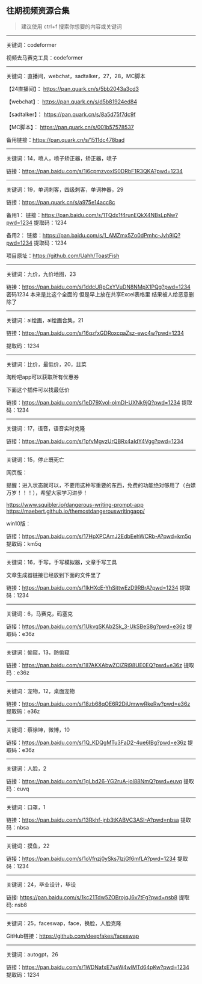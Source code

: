 ## 往期视频资源合集

> 建议使用 ctrl+f 搜索你想要的内容或关键词

---

关键词：codeformer

视频去马赛克工具：codeformer

---

关键词：直播间，webchat，sadtalker，27，28，MC脚本

【24直播间】： https://pan.quark.cn/s/5bb2043a3cd3 

【webchat】： https://pan.quark.cn/s/d5b81924ed84 

【sadtalker】： https://pan.quark.cn/s/8a5d75f7dc9f 

【MC脚本】： https://pan.quark.cn/s/001b57578537 

备用链接：https://pan.quark.cn/s/1511dc478bad

---

关键词：14，喷人，喷子矫正器，矫正器，喷子

链接：https://pan.baidu.com/s/1i6cpmzvoxIS0DRbF1R3QKA?pwd=1234 

---

关键词：19，单词刺客，四级刺客，单词神器，29

链接：https://pan.quark.cn/s/a975e14acc8c 

备用1： 链接：https://pan.baidu.com/s/1TQdx1f4runEQkX4NBsLpNw?pwd=1234  提取码：1234  

备用2： 链接：https://pan.baidu.com/s/1_AMZmx5Zo0dPmhc-Jvh9lQ?pwd=1234  提取码：1234  

项目原址：https://github.com/Uahh/ToastFish

---

关键词：九价，九价地图，23

链接：https://pan.baidu.com/s/1ddcURpCxYVuDN8NMpX1PQg?pwd=1234  密码1234 本来是比这个全面的 但是早上放在共享Excel表格里 结果被人给恶意删除了

---

关键词：ai绘画，ai绘画合集，21

链接：https://pan.baidu.com/s/16qzfxGDRoxcqaZsz-ewc4w?pwd=1234  

提取码：1234 

---

关键词：比价，最低价，20，韭菜

淘粉吧app可以获取所有优惠券 

下面这个插件可以找最低价 

链接：https://pan.baidu.com/s/1eD79Xvol-olmDI-UXNk9jQ?pwd=1234  提取码：1234 

---

关键词：17，语音，语音实时克隆

链接：https://pan.baidu.com/s/1pfvMgvzUrQBRx4aIdY4Vgg?pwd=1234 

---

关键词：15，停止既死亡

网页版： 

提醒：进入状态就可以，不要用这种写重要的东西，免费的功能绝对够用了（白嫖万岁！！！），希望大家学习进步！

https://www.squibler.io/dangerous-writing-prompt-app https://maebert.github.io/themostdangerouswritingapp/ 

win10版： 

链接：https://pan.baidu.com/s/17HpXPCAmJ2EdbEehWCRb-A?pwd=km5q  提取码：km5q 

---

关键词：16，手写，手写模拟器，文章手写工具

文章生成器链接已经放到下面的文件里了 

链接：https://pan.baidu.com/s/1lkHXcE-YhSittwEzD9RBrA?pwd=1234  提取码：1234 

---

关键词：6，马赛克，码塞克

链接：https://pan.baidu.com/s/1UkvqSKAb2Sk_3-UkSBeS8g?pwd=e36z  提取码：e36z 

---

关键词：偷窥，13，防偷窥

链接：https://pan.baidu.com/s/1II7AKXAbwZCIZRj98UE0EQ?pwd=e36z  提取码：e36z

---

关键词：宠物，12，桌面宠物

链接：https://pan.baidu.com/s/18zb68qOE6R2DiUmwwRkeRw?pwd=e36z  提取码：e36z

---

关键词：蔡徐坤，微博，10

链接：https://pan.baidu.com/s/1Q_KDQgMTu3FaD2-4ue6IBg?pwd=e36z  提取码：e36z

---

关键词：人脸，2

链接：https://pan.baidu.com/s/1gLbd26-YG2ruA-jol88NmQ?pwd=euvq  提取码：euvq 

---

关键词：口罩，1

链接：https://pan.baidu.com/s/13Rkhf-jnb3tKABVC3ASI-A?pwd=nbsa  提取码：nbsa

---

关键词：摸鱼，22

链接：https://pan.baidu.com/s/1oVfnzj0ySks7lzjGf6mfLA?pwd=1234  提取码：1234

---

关键词：24，毕业设计，毕设

链接: https://pan.baidu.com/s/1kc21Tdw5ZOBrojqJ6v7tFg?pwd=nsb8  提取码: nsb8 

---

关键词：25，faceswap，face，换脸，人脸克隆

GitHub链接：https://github.com/deepfakes/faceswap

---

关键词：autogpt，26

链接：https://pan.baidu.com/s/1WDNafxE7usW4wlMTd64pKw?pwd=1234  提取码：1234 